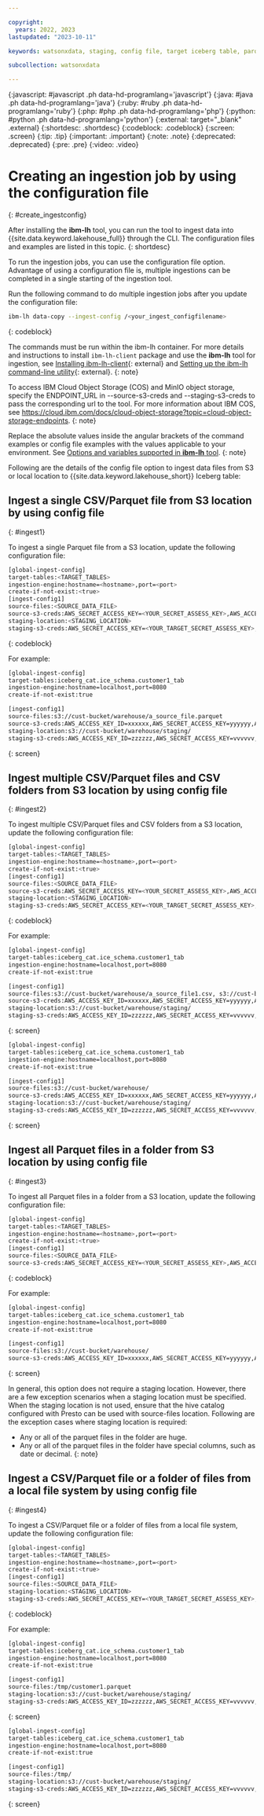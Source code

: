 ```yaml
---

copyright:
  years: 2022, 2023
lastupdated: "2023-10-11"

keywords: watsonxdata, staging, config file, target iceberg table, parquet, csv, command line, cli

subcollection: watsonxdata

---
```


{:javascript: #javascript .ph data-hd-programlang='javascript'}
{:java: #java .ph data-hd-programlang='java'}
{:ruby: #ruby .ph data-hd-programlang='ruby'}
{:php: #php .ph data-hd-programlang='php'}
{:python: #python .ph data-hd-programlang='python'}
{:external: target="_blank" .external}
{:shortdesc: .shortdesc}
{:codeblock: .codeblock}
{:screen: .screen}
{:tip: .tip}
{:important: .important}
{:note: .note}
{:deprecated: .deprecated}
{:pre: .pre}
{:video: .video}

# Creating an ingestion job by using the configuration file
{: #create_ingestconfig}

After installing the **ibm-lh** tool, you can run the tool to ingest data into {{site.data.keyword.lakehouse_full}} through the CLI. The configuration files and examples are listed in this topic.
{: shortdesc}

To run the ingestion jobs, you can use the configuration file option. Advantage of using a configuration file is, multiple ingestions can be completed in a single starting of the ingestion tool.

Run the following command to do multiple ingestion jobs after you update the configuration file:

   ```bash
   ibm-lh data-copy --ingest-config /<your_ingest_configfilename>
   ```
   {: codeblock}

The commands must be run within the ibm-lh container. For more details and instructions to install `ibm-lh-client` package and use the **ibm-lh** tool for ingestion, see [Installing ibm-lh-client](https://www.ibm.com/docs/en/watsonxdata/1.0.x?topic=package-installing-lh-client){: external} and [Setting up the ibm-lh command-line utility](https://www.ibm.com/docs/en/watsonxdata/1.0.x?topic=package-setting-up-lh-cli-utility){: external}.
{: note}

To access IBM Cloud Object Storage (COS) and MinIO object storage, specify the ENDPOINT_URL in --source-s3-creds and --staging-s3-creds to pass the corresponding url to the tool. For more information about IBM COS, see https://cloud.ibm.com/docs/cloud-object-storage?topic=cloud-object-storage-endpoints.
{: note}

Replace the absolute values inside the angular brackets of the command examples or config file examples with the values applicable to your environment. See [Options and variables supported in **ibm-lh** tool](watsonxdata?topic=watsonxdata-cli_commands).
{: note}

Following are the details of the config file option to ingest data files from S3 or local location to {{site.data.keyword.lakehouse_short}} Iceberg table:

## Ingest a single CSV/Parquet file from S3 location by using config file
{: #ingest1}

To ingest a single Parquet file from a S3 location, update the following configuration file:

```bash
[global-ingest-config]
target-tables:<TARGET_TABLES>
ingestion-engine:hostname=<hostname>,port=<port>
create-if-not-exist:<true>
[ingest-config1]
source-files:<SOURCE_DATA_FILE>
source-s3-creds:AWS_SECRET_ACCESS_KEY=<YOUR_SECRET_ASSESS_KEY>,AWS_ACCESS_KEY_ID=<YOUR_ACCESS_KEY_ID>,AWS_REGION=<YOUR_REGION>, BUCKET_NAME=<YOUR_BUCKET>, ENDPOINT_URL=<YOUR_ENDPOINT_URL>
staging-location:<STAGING_LOCATION>
staging-s3-creds:AWS_SECRET_ACCESS_KEY=<YOUR_TARGET_SECRET_ASSESS_KEY>,AWS_ACCESS_KEY_ID=<YOUR_TARGET_ACCESS_KEY_ID>,AWS_REGION=<YOUR_TARGET_REGION>, BUCKET_NAME=<YOUR_TARGET_BUCKET>, ENDPOINT_URL=<YOUR_TARGET_ENDPOINT_URL>
```
{: codeblock}

For example:
```bash
[global-ingest-config]
target-tables:iceberg_cat.ice_schema.customer1_tab
ingestion-engine:hostname=localhost,port=8080
create-if-not-exist:true

[ingest-config1]
source-files:s3://cust-bucket/warehouse/a_source_file.parquet
source-s3-creds:AWS_ACCESS_KEY_ID=xxxxxx,AWS_SECRET_ACCESS_KEY=yyyyyy,AWS_REGION=us-east-1,BUCKET_NAME=cust-bucket
staging-location:s3://cust-bucket/warehouse/staging/
staging-s3-creds:AWS_ACCESS_KEY_ID=zzzzzz,AWS_SECRET_ACCESS_KEY=vvvvvv,ENDPOINT=http://some_site/xxx.com?addsf:dfsdf,AWS_REGION=us-east-1,BUCKET_NAME=cust-bucket
```
{: screen}

## Ingest multiple CSV/Parquet files and CSV folders from S3 location by using config file
{: #ingest2}

To ingest multiple CSV/Parquet files and CSV folders from a S3 location, update the following configuration file:

```bash
[global-ingest-config]
target-tables:<TARGET_TABLES>
ingestion-engine:hostname=<hostname>,port=<port>
create-if-not-exist:<true>
[ingest-config1]
source-files:<SOURCE_DATA_FILE>
source-s3-creds:AWS_SECRET_ACCESS_KEY=<YOUR_SECRET_ASSESS_KEY>,AWS_ACCESS_KEY_ID=<YOUR_ACCESS_KEY_ID>,AWS_REGION=<YOUR_REGION>, BUCKET_NAME=<YOUR_BUCKET>, ENDPOINT_URL=<YOUR_ENDPOINT_URL>
staging-location:<STAGING_LOCATION>
staging-s3-creds:AWS_SECRET_ACCESS_KEY=<YOUR_TARGET_SECRET_ASSESS_KEY>,AWS_ACCESS_KEY_ID=<YOUR_TARGET_ACCESS_KEY_ID>,AWS_REGION=<YOUR_TARGET_REGION>, BUCKET_NAME=<YOUR_TARGET_BUCKET>, ENDPOINT_URL=<YOUR_TARGET_ENDPOINT_URL>
```
{: codeblock}

For example:
```bash
[global-ingest-config]
target-tables:iceberg_cat.ice_schema.customer1_tab
ingestion-engine:hostname=localhost,port=8080
create-if-not-exist:true

[ingest-config1]
source-files:s3://cust-bucket/warehouse/a_source_file1.csv, s3://cust-bucket/warehouse/a_source_file2.csv
source-s3-creds:AWS_ACCESS_KEY_ID=xxxxxx,AWS_SECRET_ACCESS_KEY=yyyyyy,AWS_REGION=us-east-1,BUCKET_NAME=cust-bucket
staging-location:s3://cust-bucket/warehouse/staging/
staging-s3-creds:AWS_ACCESS_KEY_ID=zzzzzz,AWS_SECRET_ACCESS_KEY=vvvvvv,ENDPOINT=http://some_site/xxx.com?addsf:dfsdf,AWS_REGION=us-east-1,BUCKET_NAME=cust-bucket
```
{: screen}

```bash
[global-ingest-config]
target-tables:iceberg_cat.ice_schema.customer1_tab
ingestion-engine:hostname=localhost,port=8080
create-if-not-exist:true

[ingest-config1]
source-files:s3://cust-bucket/warehouse/
source-s3-creds:AWS_ACCESS_KEY_ID=xxxxxx,AWS_SECRET_ACCESS_KEY=yyyyyy,AWS_REGION=us-east-1,BUCKET_NAME=cust-bucket
staging-location:s3://cust-bucket/warehouse/staging/
staging-s3-creds:AWS_ACCESS_KEY_ID=zzzzzz,AWS_SECRET_ACCESS_KEY=vvvvvv,ENDPOINT=http://some_site/xxx.com?addsf:dfsdf,AWS_REGION=us-east-1,BUCKET_NAME=cust-bucket
```
{: screen}

## Ingest all Parquet files in a folder from S3 location by using config file
{: #ingest3}

To ingest all Parquet files in a folder from a S3 location, update the following configuration file:

```bash
[global-ingest-config]
target-tables:<TARGET_TABLES>
ingestion-engine:hostname=<hostname>,port=<port>
create-if-not-exist:<true>
[ingest-config1]
source-files:<SOURCE_DATA_FILE>
source-s3-creds:AWS_SECRET_ACCESS_KEY=<YOUR_SECRET_ASSESS_KEY>,AWS_ACCESS_KEY_ID=<YOUR_ACCESS_KEY_ID>,AWS_REGION=<YOUR_REGION>, BUCKET_NAME=<YOUR_BUCKET>, ENDPOINT_URL=<YOUR_ENDPOINT_URL>
```
{: codeblock}

For example:
```bash
[global-ingest-config]
target-tables:iceberg_cat.ice_schema.customer1_tab
ingestion-engine:hostname=localhost,port=8080
create-if-not-exist:true

[ingest-config1]
source-files:s3://cust-bucket/warehouse/
source-s3-creds:AWS_ACCESS_KEY_ID=xxxxxx,AWS_SECRET_ACCESS_KEY=yyyyyy,AWS_REGION=us-east-1,BUCKET_NAME=cust-bucket
```
{: screen}

In general, this option does not require a staging location. However, there are a few exception scenarios when a staging location must be specified. When the staging location is not used, ensure that the hive catalog configured with Presto can be used with source-files location. Following are the exception cases where staging location is required:
- Any or all of the parquet files in the folder are huge.
- Any or all of the parquet files in the folder have special columns, such as date or decimal.
{: note}

## Ingest a CSV/Parquet file or a folder of files from a local file system by using config file
{: #ingest4}

To ingest a CSV/Parquet file or a folder of files from a local file system, update the following configuration file:

```bash
[global-ingest-config]
target-tables:<TARGET_TABLES>
ingestion-engine:hostname=<hostname>,port=<port>
create-if-not-exist:<true>
[ingest-config1]
source-files:<SOURCE_DATA_FILE>
staging-location:<STAGING_LOCATION>
staging-s3-creds:AWS_SECRET_ACCESS_KEY=<YOUR_TARGET_SECRET_ASSESS_KEY>,AWS_ACCESS_KEY_ID=<YOUR_TARGET_ACCESS_KEY_ID>,AWS_REGION=<YOUR_TARGET_REGION>, BUCKET_NAME=<YOUR_TARGET_BUCKET>, ENDPOINT_URL=<YOUR_TARGET_ENDPOINT_URL>
```
{: codeblock}

For example:
```bash
[global-ingest-config]
target-tables:iceberg_cat.ice_schema.customer1_tab
ingestion-engine:hostname=localhost,port=8080
create-if-not-exist:true

[ingest-config1]
source-files:/tmp/customer1.parquet
staging-location:s3://cust-bucket/warehouse/staging/
staging-s3-creds:AWS_ACCESS_KEY_ID=zzzzzz,AWS_SECRET_ACCESS_KEY=vvvvvv,ENDPOINT=http://some_site/xxx.com?addsf:dfsdf,AWS_REGION=us-east-1,BUCKET_NAME=cust-bucket
```
{: screen}

```bash
[global-ingest-config]
target-tables:iceberg_cat.ice_schema.customer1_tab
ingestion-engine:hostname=localhost,port=8080
create-if-not-exist:true

[ingest-config1]
source-files:/tmp/
staging-location:s3://cust-bucket/warehouse/staging/
staging-s3-creds:AWS_ACCESS_KEY_ID=zzzzzz,AWS_SECRET_ACCESS_KEY=vvvvvv,ENDPOINT=http://some_site/xxx.com?addsf:dfsdf,AWS_REGION=us-east-1,BUCKET_NAME=cust-bucket
```
{: screen}
